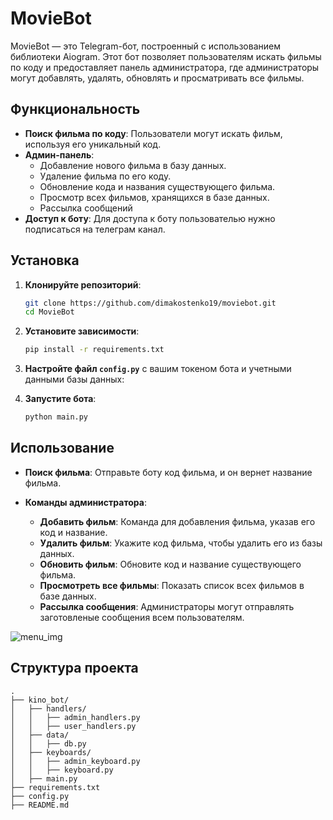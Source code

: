 # MovieBot

MovieBot — это Telegram-бот, построенный с использованием библиотеки Aiogram. Этот бот позволяет пользователям искать фильмы по коду и предоставляет панель администратора, где администраторы могут добавлять, удалять, обновлять и просматривать все фильмы.

## Функциональность

- **Поиск фильма по коду**: Пользователи могут искать фильм, используя его уникальный код.
- **Админ-панель**:
  - Добавление нового фильма в базу данных.
  - Удаление фильма по его коду.
  - Обновление кода и названия существующего фильма.
  - Просмотр всех фильмов, хранящихся в базе данных.
  - Рассылка сообщений
- **Доступ к боту**: Для доступа к боту пользователью нужно подписаться на телеграм канал.
## Установка

1. **Клонируйте репозиторий**:
    ```bash
    git clone https://github.com/dimakostenko19/moviebot.git
    cd MovieBot
    ```

2. **Установите зависимости**:
    ```bash
    pip install -r requirements.txt
    ```

3. **Настройте файл `config.py`** с вашим токеном бота и учетными данными базы данных:

4. **Запустите бота**:
    ```bash
    python main.py
    ```

## Использование

- **Поиск фильма**: Отправьте боту код фильма, и он вернет название фильма.
  
- **Команды администратора**:
  - **Добавить фильм**: Команда для добавления фильма, указав его код и название.
  - **Удалить фильм**: Укажите код фильма, чтобы удалить его из базы данных.
  - **Обновить фильм**: Обновите код и название существующего фильма.
  - **Просмотреть все фильмы**: Показать список всех фильмов в базе данных.
  - **Рассылка сообщения**: Администраторы могут отправлять заготовленые сообщения всем пользователям.

![menu_img](https://github.com/user-attachments/assets/013ceaa1-6045-4126-9f57-840852f40592)
## Структура проекта

```plaintext
.
├── kino_bot/
│   ├── handlers/
│   │   ├── admin_handlers.py
│   │   ├── user_handlers.py
│   ├── data/
│   │   ├── db.py
│   ├── keyboards/
│   │   ├── admin_keyboard.py
│   │   ├── keyboard.py
│   ├── main.py
├── requirements.txt
├── config.py
├── README.md
